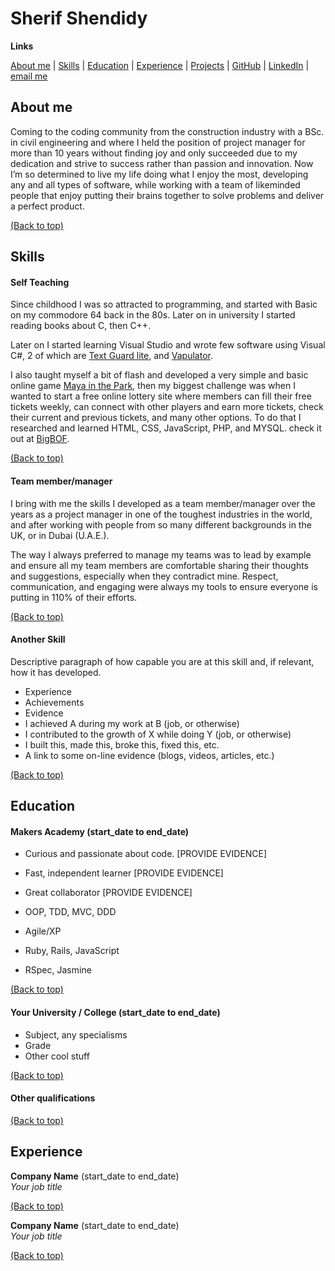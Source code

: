 # Sherif Shendidy

**Links**

[About me](#about-me) | [Skills](#skills) | [Education](#education) | [Experience](#experience) | [Projects](#projects) | [GitHub](https://github.com/Shendidy?tab=repositories) | [LinkedIn](www.linkedin.com/in/sherif-shendidy) | [email me](mailto:sherif@shendidy.com)
##

## About me

Coming to the coding community from the construction industry with a BSc. in civil engineering and where I held the position of project manager for more than 10 years without finding joy and only succeeded due to my dedication and strive to success rather than passion and innovation. Now I’m so determined to live my life doing what I enjoy the most, developing any and all types of software, while working with a team of likeminded people that enjoy putting their brains together to solve problems and deliver a perfect product.

[(Back to top)](#sherif-shendidy)

## Skills

#### Self Teaching

Since childhood I was so attracted to programming, and started with Basic on my commodore 64 back in the 80s. Later on in university I started reading books about C, then C++.

Later on I started learning Visual Studio and wrote few software using Visual C#, 2 of which are [Text Guard lite](http://shendidy.com/software/textguardlite.html), and [Vapulator](https://www.softpedia.com/get/Others/Home-Education/Vapulator.shtml).

I also taught myself a bit of flash and developed a very simple and basic online game [Maya in the Park](http://www.shendidy.com/games/mip.html), then my biggest challenge was when I wanted to start a free online lottery site where members can fill their free tickets weekly, can connect with other players and earn more tickets, check their current and previous tickets, and many other options. To do that I researched and learned HTML, CSS, JavaScript, PHP, and MYSQL. check it out at [BigBOF](https://www.bigbof.com).

[(Back to top)](#sherif-shendidy)

#### Team member/manager

I bring with me the skills I developed as a team member/manager over the years as a project manager in one of the toughest industries in the world, and after working with people from so many different backgrounds in the UK, or in Dubai (U.A.E.).

The way I always preferred to manage my teams was to lead by example and ensure all my team members are comfortable sharing their thoughts and suggestions, especially when they contradict mine. Respect, communication, and engaging were always my tools to ensure everyone is putting in 110% of their efforts.

[(Back to top)](#sherif-shendidy)

#### Another Skill

Descriptive paragraph of how capable you are at this skill and, if relevant, how it has developed.

- Experience
- Achievements
- Evidence
- I achieved A during my work at B (job, or otherwise)
- I contributed to the growth of X while doing Y (job, or otherwise)
- I built this, made this, broke this, fixed this, etc.
- A link to some on-line evidence (blogs, videos, articles, etc.)

[(Back to top)](#sherif-shendidy)

## Education

#### Makers Academy (start_date to end_date)

- Curious and passionate about code. [PROVIDE EVIDENCE]
- Fast, independent learner [PROVIDE EVIDENCE]
- Great collaborator [PROVIDE EVIDENCE]

- OOP, TDD, MVC, DDD
- Agile/XP
- Ruby, Rails, JavaScript
- RSpec, Jasmine

[(Back to top)](#sherif-shendidy)

#### Your University / College (start_date to end_date)

- Subject, any specialisms
- Grade
- Other cool stuff

[(Back to top)](#sherif-shendidy)

#### Other qualifications

[(Back to top)](#sherif-shendidy)

## Experience

**Company Name** (start_date to end_date)    
*Your job title*  

[(Back to top)](#sherif-shendidy)

**Company Name** (start_date to end_date)   
*Your job title*  

[(Back to top)](#sherif-shendidy)
